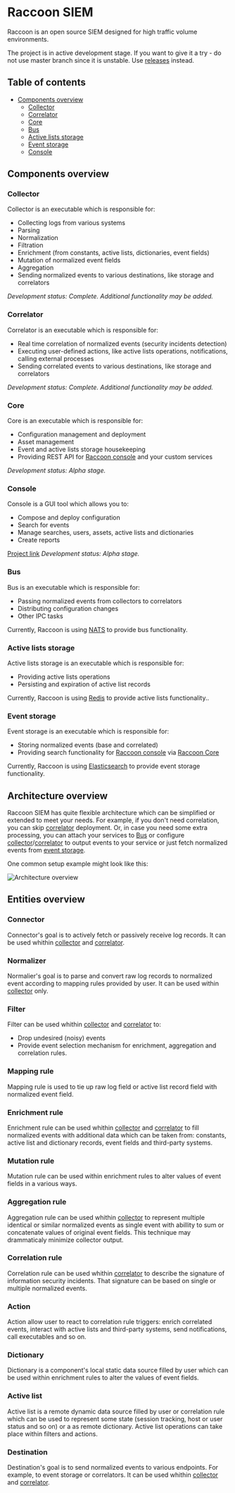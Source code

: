# Raccoon SIEM
Raccoon is an open source SIEM designed for high traffic volume environments.

The project is in active development stage. If you want to give it a try - do not use master branch since it is unstable. 
Use [releases](https://github.com/tephrocactus/raccoon-siem/releases) instead.

## Table of contents
* [Components overview](#components-overview)
  * [Collector](#collector)
  * [Correlator](#correlator)
  * [Core](#core)
  * [Bus](#bus)
  * [Active lists storage](#active-lists-storage)
  * [Event storage](#event-storage)
  * [Console](#console)

## Components overview

### Collector
Collector is an executable which is responsible for:
* Collecting logs from various systems
* Parsing
* Normalization
* Filtration
* Enrichment (from constants, active lists, dictionaries, event fields)
* Mutation of normalized event fields
* Aggregation
* Sending normalized events to various destinations, like storage and correlators

*Development status: Complete. Additional functionality may be added.*

### Correlator
Correlator is an executable which is responsible for:
* Real time correlation of normalized events (security incidents detection)
* Executing user-defined actions, like active lists operations, notifications, calling external processes
* Sending correlated events to various destinations, like storage and correlators

*Development status: Complete. Additional functionality may be added.*

### Core
Core is an executable which is responsible for:
* Configuration management and deployment
* Asset management
* Event and active lists storage housekeeping
* Providing REST API for [Raccoon console](https://github.com/tephrocactus/raccoon-console) and your custom services

*Development status: Alpha stage.*

### Console
Console is a GUI tool which allows you to:
* Compose and deploy configuration
* Search for events
* Manage searches, users, assets, active lists and dictionaries
* Create reports

[Project link](https://github.com/tephrocactus/raccoon-console)
*Development status: Alpha stage.*

### Bus
Bus is an executable which is responsible for:
* Passing normalized events from collectors to correlators
* Distributing configuration changes
* Other IPC tasks

Currently, Raccoon is using [NATS](https://nats.io/) to provide bus functionality. 

### Active lists storage
Active lists storage is an executable which is responsible for:
* Providing active lists operations
* Persisting and expiration of active list records

Currently, Raccoon is using [Redis](https://redis.io/) to provide active lists functionality..

### Event storage
Event storage is an executable which is responsible for:
* Storing normalized events (base and correlated)
* Providing search functionality for [Raccoon console](https://github.com/tephrocactus/raccoon-console)
via [Raccoon Core](#core)

Currently, Raccoon is using [Elasticsearch](https://www.elastic.co/products/elasticsearch) to provide event storage functionality.

## Architecture overview
Raccoon SIEM has quite flexible architecture which can be simplified or extended to meet your needs. For example, if you don't need correlation, you can skip [correlator](#correlator) deployment. Or, in case you need some extra processing, you can attach your services to [Bus](#bus) or configure [collector](#collector)/[correlator](#correlator) to output events to your service or just fetch normalized events from [event storage](#event-storage).

One common setup example might look like this:

![Architecture overview](https://github.com/tephrocactus/raccoon-siem/blob/master/docs/example_arch.png)

## Entities overview

### Connector
Connector's goal is to actively fetch or passively receive log records. It can be used whithin [collector](#collector) and [correlator](#correlator).

### Normalizer
Normalier's goal is to parse and convert raw log records to normalized event according to mapping rules provided by user. It can be used within [collector](#collector) only.

### Filter
Filter can be used whithin [collector](#collector) and [correlator](#correlator) to:
* Drop undesired (noisy) events
* Provide event selection mechanism for enrichment, aggregation and correlation rules.

### Mapping rule
Mapping rule is used to tie up raw log field or active list record field with normalized event field.

### Enrichment rule
Enrichment rule can be used whithin [collector](#collector) and [correlator](#correlator) to fill normalized events with additional data which can be taken from: constants, active list and dictionary records, event fields and third-party systems.

### Mutation rule
Mutation rule can be used within enrichment rules to alter values of event fields in a various ways.

### Aggregation rule
Aggregation rule can be used whithin [collector](#collector) to represent multiple identical or similar normalized events as single event with abillity to sum or concatenate values of original event fields. This technique may drammaticaly minimize collector output. 

### Correlation rule
Correlation rule can be used whithin [correlator](#correlator) to describe the signature of information security incidents.
That signature can be based on single or multiple normalized events.

### Action
Action allow user to react to correlation rule triggers: enrich correlated events, interact with active lists and third-party systems, send notifications, call executables and so on.

### Dictionary
Dictionary is a component's local static data source filled by user which can be used within enrichment rules to alter the values of event fields.

### Active list
Active list is a remote dynamic data source filled by user or correlation rule which can be used to represent some state (session tracking, host or user status and so on) or a as remote dictionary. Active list operations can take place within filters and actions.


### Destination
Destination's goal is to send normalized events to various endpoints. For example, to event storage or correlators.
It can be used whithin [collector](#collector) and [correlator](#correlator).
